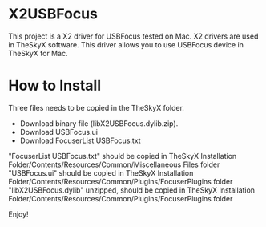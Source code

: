 # X2USBFocus

This project is a X2 driver for USBFocus tested on Mac. X2 drivers are used in TheSkyX software. This driver allows you to use USBFocus device in TheSkyX for Mac.

# How to Install

Three files needs to be copied in the TheSkyX folder. 
* Download binary file (libX2USBFocus.dylib.zip).  
* Download USBFocus.ui
* Download FocuserList USBFocus.txt

"FocuserList USBFocus.txt" should be copied in TheSkyX Installation Folder/Contents/Resources/Common/Miscellaneous Files folder
"USBFocus.ui" should be copied in TheSkyX Installation Folder/Contents/Resources/Common/Plugins/FocuserPlugins folder
"libX2USBFocus.dylib" unzipped, should be copied in TheSkyX Installation Folder/Contents/Resources/Common/Plugins/FocuserPlugins folder


Enjoy! 
